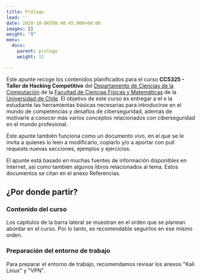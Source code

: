 ```yaml
---
title: Prólogo
lead: ''
date: 2020-10-06T08:48:45.000+00:00
images: []
weight: "8"
menu:
  docs:
    parent: prologo
    weight: 11

---
```

Este apunte recoge los contenidos planificados para el curso **CC5325 - Taller de Hacking Competitivo** del [Departamento de Ciencias de la Computación](https://dcc.uchile.cl) de la [Facultad de Ciencias Físicas y Matemáticas](https://ingenieria.uchile.cl) de la [Universidad de Chile](https://uchile.cl). El objetivo de este curso es entregar a el o la estudiante las herramientas básicas necesarias para introducirse en el mundo de competencias y desafíos de ciberseguridad, además de motivarle a conocer más varios conceptos relacionados con ciberseguridad en el mundo profesional.

Este apunte también funciona como un documento vivo, en el que se le invita a quienes lo leen a modificarlo, copiarlo y/o a aportar con pull requests nuevas secciones, ejemplos y ejercicios.

El apunte está basado en muchas fuentes de información disponibles en Internet, así como también algunos libros relacionados al tema. Estos documentos se citan en el anexo Referencias.

## ¿Por donde partir?

### Contenido del curso

Los capítulos de la barra lateral se muestran en el orden que se planean abordar en el curso. Por lo tanto, es recomendable seguirlos en ese mismo orden.

### Preparación del entorno de trabajo

Para preparar el entorno de trabajo, recomendamos revisar los anexos "Kali Linux" y "VPN".